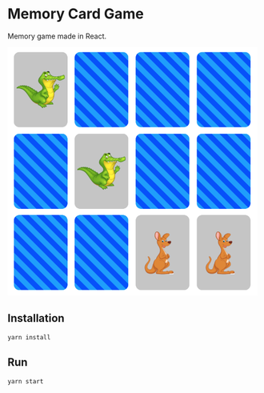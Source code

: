 # Memory Card Game
Memory game made in React.

[<img src="images/memory-card-board.png" width="500"/>](images/memory-card-board.png)


## Installation
```
yarn install
```

## Run
```
yarn start
```